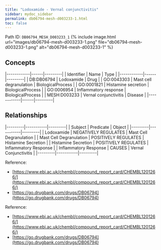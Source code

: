 ```yaml
---
title: "Lodoxamide - Vernal conjunctivitis"
sidebar: mydoc_sidebar
permalink: db06794-mesh-d003233-1.html
toc: false 
---
```



Path ID: `DB06794_MESH_D003233_1`
{% include image.html url="images/db06794-mesh-d003233-1.png" file="db06794-mesh-d003233-1.png" alt="db06794-mesh-d003233-1" %}

## Concepts

|------------|------|---------|
| Identifier | Name | Type    |
|------------|------|---------|
| DB:DB06794 | Lodoxamide | Drug |
| GO:0043303 | Mast cell degranulation | BiologicalProcess |
| GO:0001821 | Histamine secretion | BiologicalProcess |
| GO:0006954 | Inflammatory response | BiologicalProcess |
| MESH:D003233 | Vernal conjunctivitis | Disease |
|------------|------|---------|

## Relationships

|---------|-----------|---------|
| Subject | Predicate | Object  |
|---------|-----------|---------|
| Lodoxamide | NEGATIVELY REGULATES | Mast Cell Degranulation |
| Mast Cell Degranulation | POSITIVELY REGULATES | Histamine Secretion |
| Histamine Secretion | POSITIVELY REGULATES | Inflammatory Response |
| Inflammatory Response | CAUSES | Vernal Conjunctivitis |
|---------|-----------|---------|

Reference: 
  - [https://www.ebi.ac.uk/chembl/compound_report_card/CHEMBL1201266/](https://www.ebi.ac.uk/chembl/compound_report_card/CHEMBL1201266/)
  - [https://go.drugbank.com/drugs/DB06794](https://go.drugbank.com/drugs/DB06794)

Reference: 
  - [https://www.ebi.ac.uk/chembl/compound_report_card/CHEMBL1201266/](https://www.ebi.ac.uk/chembl/compound_report_card/CHEMBL1201266/)
  - [https://go.drugbank.com/drugs/DB06794](https://go.drugbank.com/drugs/DB06794)
